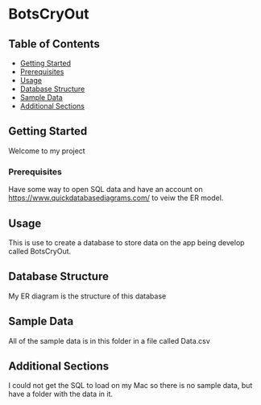 # BotsCryOut

## Table of Contents

- [Getting Started](#getting-started)
- [Prerequisites](#prerequisites)
- [Usage](#usage)
- [Database Structure](#database-structure)
- [Sample Data](#sample-data)
- [Additional Sections](#additional-sections)

## Getting Started

Welcome to my project

### Prerequisites

Have some way to open SQL data and have an account on https://www.quickdatabasediagrams.com/ to veiw the ER model.

## Usage

This is use to create a database to store data on the app being develop called BotsCryOut.

## Database Structure

My ER diagram is the structure of this database

## Sample Data

All of the sample data is in this folder in a file called Data.csv

## Additional Sections

I could not get the SQL to load on my Mac so there is no sample data, but have a folder with the data in it.
